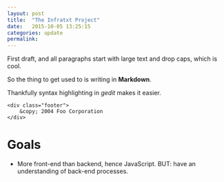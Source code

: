 ```yaml
---
layout: post
title:  "The Infratxt Project"
date:   2015-10-05 13:25:15
categories: update
permalink:
---
```


First draft, and all paragraphs start with large text and drop caps, which is cool.

So the thing to get used to is writing in **Markdown**.

Thankfully syntax highlighting in _gedit_ makes it easier.

    <div class="footer">
        &copy; 2004 Foo Corporation
    </div>
    
    
Goals
======

* More front-end than backend, hence JavaScript. BUT: have an understanding of back-end processes.
